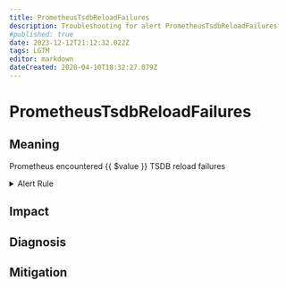 ```yaml
---
title: PrometheusTsdbReloadFailures
description: Troubleshooting for alert PrometheusTsdbReloadFailures
#published: true
date: 2023-12-12T21:12:32.022Z
tags: LGTM
editor: markdown
dateCreated: 2020-04-10T18:32:27.079Z
---
```


# PrometheusTsdbReloadFailures

## Meaning
[//]: # "Short paragraph that explains what the alert means"
Prometheus encountered {{ $value }} TSDB reload failures

<details>
  <summary>Alert Rule</summary>

  ```yaml
alert: PrometheusTsdbReloadFailures
expr: increase(prometheus_tsdb_reloads_failures_total[1m]) > 0
for: 0m
labels:
    severity: critical
annotations:
    summary: Prometheus TSDB reload failures (instance {{ $labels.instance }})
    description: |-
        Prometheus encountered {{ $value }} TSDB reload failures
          VALUE = {{ $value }}
          LABELS = {{ $labels }}
    runbook: https://github.com/srerun/prometheus-alerts/content/runbooks/PrometheusTsdbReloadFailures

  ```
</details>


## Impact
[//]: # "What could / will happen if the alert is not addressed"



## Diagnosis
[//]: # "Steps to take to identify the cause of the problem"



## Mitigation
[//]: # "The steps necessary to resolve the alert"
